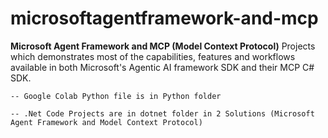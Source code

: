 # microsoftagentframework-and-mcp
**Microsoft Agent Framework and MCP (Model Context Protocol)** Projects which demonstrates most of the capabilities, features and workflows available in both Microsoft's Agentic AI framework SDK and their MCP C# SDK.

    -- Google Colab Python file is in Python folder
    
    -- .Net Code Projects are in dotnet folder in 2 Solutions (Microsoft Agent Framework and Model Context Protocol)
